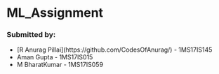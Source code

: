 # ML_Assignment
### Submitted by:
<ul>
  <li> [R Anurag Pillai](https://github.com/CodesOfAnurag/) - 1MS17IS145 </li>
  <li> Aman Gupta - 1MS17IS015 </li>
  <li> M BharatKumar - 1MS17IS059 </li>
</ul>


